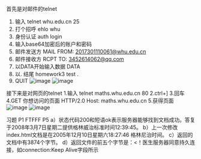 首先是对邮件的telnet
1. 输入 telnet whu.edu.cn 25
2. 打个招呼 ehlo whu
3. 身份认证 auth login
4. 输入base64加密后的账户和密码
5. 邮件发送方 MAIL FROM: <2017301110061@whu.edu.cn>
6. 邮件接收方 RCPT TO: <3452614062@qq.com>
7. 以DATA开始输入数据 DATA
8. 以. 结尾 homework3 test .
9. QUIT
![image](https://github.com/20192021855-DCAN/HOMEWORK-3/blob/master/2017301110061/telnet邮箱.png)
![image](https://github.com/20192021855-DCAN/HOMEWORK-3/blob/master/2017301110061/telnet邮箱2.png)


接下来是对网页的telnet
1.输入 telnet maths.whu.edu.cn 80
2.ctrl+]
3.回车
4.GET 你想访问的页面 HTTP/2.0
  Host: maths.whu.edu.cn
5.获得页面
![image](https://github.com/20192021855-DCAN/HOMEWORK-3/blob/master/2017301110061/telnet网页.png)
![image](https://github.com/20192021855-DCAN/HOMEWORK-3/blob/master/2017301110061/telnet网页2.png)

习题
P1 
FTFFF
P5
a）状态代码200和短语ok表示服务器能够找到文档成功。答复于2008年3月7日星期二提供格林威治标准时间12:39:45。
b）上一次修改index.html文档是在2005年12月10日星期六18:27:46 格林尼治时间。
c）返回的文档中有3874个字节。
d）返回文件的前五个字节是：<！医生服务器同意持久连接，如connection:Keep Alive字段所示
